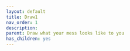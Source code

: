 ```yaml
---
layout: default
title: Draw1
nav_order: 1
description: 
parent: Draw what your mess looks like to you
has_children: yes
---
```


